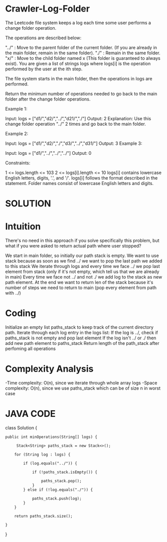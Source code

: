 # Crawler-Log-Folder

The Leetcode file system keeps a log each time some user performs a change folder operation.

The operations are described below:

"../" : Move to the parent folder of the current folder. (If you are already in the main folder, remain in the same folder).
"./" : Remain in the same folder.
"x/" : Move to the child folder named x (This folder is guaranteed to always exist).
You are given a list of strings logs where logs[i] is the operation performed by the user at the ith step.

The file system starts in the main folder, then the operations in logs are performed.

Return the minimum number of operations needed to go back to the main folder after the change folder operations.

Example 1:

Input: logs = ["d1/","d2/","../","d21/","./"]
Output: 2
Explanation: Use this change folder operation "../" 2 times and go back to the main folder.

Example 2:

Input: logs = ["d1/","d2/","./","d3/","../","d31/"]
Output: 3
Example 3:

Input: logs = ["d1/","../","../","../"]
Output: 0
 
Constraints:

1 <= logs.length <= 103
2 <= logs[i].length <= 10
logs[i] contains lowercase English letters, digits, '.', and '/'.
logs[i] follows the format described in the statement.
Folder names consist of lowercase English letters and digits.

# SOLUTION

# Intuition
There's no need in this approach if you solve specifically this problem, but what if you were asked to return actual path where user stopped?

We start in main folder, so initially our path stack is empty. We want to use stack because as soon as we find ../ we want to pop the last path we added to this stack
We iterate through logs and every time we face ../ we pop last element from stack (only if it's not empty, which tell us that we are already in main)
Every time we face not ../ and not ./ we add log to the stack as new path element.
At the end we want to return len of the stack because it's number of steps we need to return to main (pop every element from path with ../)
# Coding
Initialize an empty list paths_stack to keep track of the current directory path.
Iterate through each log entry in the logs list:
If the log is ../, check if paths_stack is not empty and pop last element
If the log isn't ../ or ./ then add new path element to paths_stack
Return length of the path_stack after perfoming all operations

# Complexity Analysis
-Time complexity: O(n), since we iterate through whole array logs
-Space complexity: O(n), since we use paths_stack which can be of size n in worst case

 # JAVA CODE

 class Solution {
 
    public int minOperations(String[] logs) {

         Stack<String> paths_stack = new Stack<>();

        for (String log : logs) {
        
            if (log.equals("../")) {
            
                if (!paths_stack.isEmpty()) {
                
                    paths_stack.pop();
                }
            } else if (!log.equals("./")) {
            
                paths_stack.push(log);
            }
        }

        return paths_stack.size();
        
    }
}
